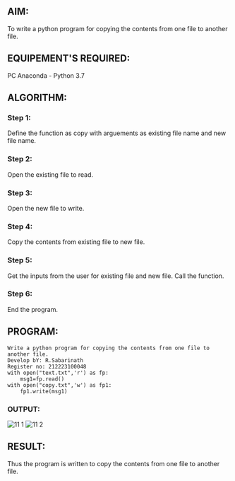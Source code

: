 
## AIM:
To write a python program for copying the contents from one file to another file.
## EQUIPEMENT'S REQUIRED: 
PC
Anaconda - Python 3.7
## ALGORITHM: 
### Step 1:
Define the function as copy with arguements as existing file name and new file name.

### Step 2:
Open the existing file to read.

### Step 3:
Open the new file to write.

### Step 4:
Copy the contents from existing file to new file.

### Step 5:
Get the inputs from the user for existing file and new file. Call the function.

### Step 6:
End the program.

## PROGRAM:
```
Write a python program for copying the contents from one file to another file.
Develop bY: R.Sabarinath
Register no: 212223100048
with open("text.txt",'r') as fp:
    msg1=fp.read()
with open("copy.txt",'w') as fp1:
    fp1.write(msg1)
```
### OUTPUT:
![11 1](https://github.com/Sabari-2005/Copy-File/assets/139338709/2c79b2bf-1e1d-45f5-8d0e-2a5d3070a393)
![11 2](https://github.com/Sabari-2005/Copy-File/assets/139338709/64e11b03-7251-4c25-9a8b-ea0ac7528b56)


## RESULT:
Thus the program is written to copy the contents from one file to another file.
